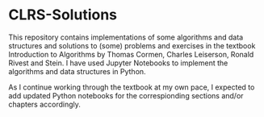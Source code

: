# CLRS-Solutions

This repository contains implementations of some algorithms and data structures and solutions to (some) problems and exercises in the textbook Introduction to Algorithms by Thomas Cormen, Charles Leiserson, Ronald Rivest and Stein. I have used Jupyter Notebooks to implement the algorithms and data structures in Python. 

As I continue working through the textbook at my own pace, I expected to add updated Python notebooks for the correspionding sections and/or chapters accordingly.
